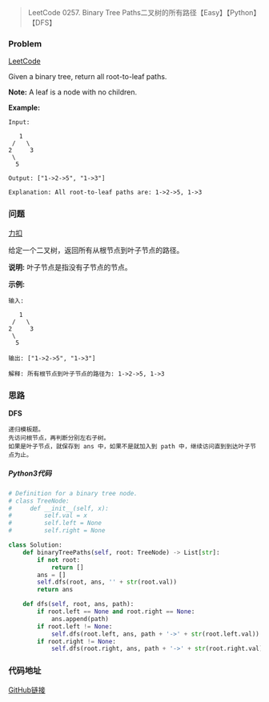 > LeetCode 0257. Binary Tree Paths二叉树的所有路径【Easy】【Python】【DFS】

### Problem

[LeetCode](https://leetcode.com/problems/binary-tree-paths/)

Given a binary tree, return all root-to-leaf paths.

**Note:** A leaf is a node with no children.

**Example:**

```
Input:

   1
 /   \
2     3
 \
  5

Output: ["1->2->5", "1->3"]

Explanation: All root-to-leaf paths are: 1->2->5, 1->3
```

### 问题

[力扣](https://leetcode-cn.com/problems/binary-tree-paths/)

给定一个二叉树，返回所有从根节点到叶子节点的路径。

**说明:** 叶子节点是指没有子节点的节点。

**示例:**

```
输入:

   1
 /   \
2     3
 \
  5

输出: ["1->2->5", "1->3"]

解释: 所有根节点到叶子节点的路径为: 1->2->5, 1->3
```

### 思路

**DFS**

```
递归模板题。
先访问根节点，再判断分别左右子树。
如果是叶子节点，就保存到 ans 中，如果不是就加入到 path 中，继续访问直到到达叶子节点为止。
```

##### Python3代码

```python
# Definition for a binary tree node.
# class TreeNode:
#     def __init__(self, x):
#         self.val = x
#         self.left = None
#         self.right = None

class Solution:
    def binaryTreePaths(self, root: TreeNode) -> List[str]:
        if not root:
            return []
        ans = []
        self.dfs(root, ans, '' + str(root.val))
        return ans

    def dfs(self, root, ans, path):
        if root.left == None and root.right == None:
            ans.append(path)
        if root.left != None:
            self.dfs(root.left, ans, path + '->' + str(root.left.val))
        if root.right != None:
            self.dfs(root.right, ans, path + '->' + str(root.right.val))
```

### 代码地址

[GitHub链接](https://github.com/Wonz5130/LeetCode-Solutions/blob/master/solutions/0257-Binary-Tree-Paths/0257.py)
